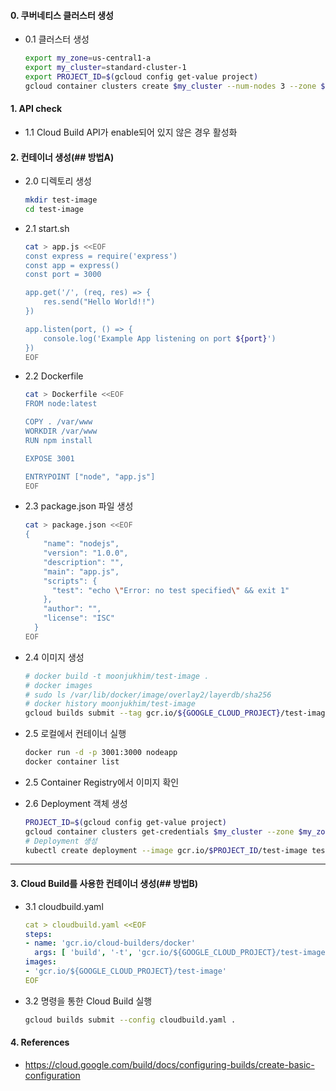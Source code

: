 #### 0. 쿠버네티스 클러스터 생성
  - 0.1 클러스터 생성
    ```bash
    export my_zone=us-central1-a
    export my_cluster=standard-cluster-1
    export PROJECT_ID=$(gcloud config get-value project)
    gcloud container clusters create $my_cluster --num-nodes 3 --zone $my_zone --enable-ip-alias
    ```

#### 1. API check 
  - 1.1 Cloud Build API가 enable되어 있지 않은 경우 활성화

#### 2. 컨테이너 생성(## 방법A)
  - 2.0 디렉토리 생성
    ```bash
    mkdir test-image
    cd test-image
    ```

  - 2.1 start.sh
    ```bash
    cat > app.js <<EOF
    const express = require('express')
    const app = express()
    const port = 3000

    app.get('/', (req, res) => {
        res.send("Hello World!!")
    })

    app.listen(port, () => {
        console.log('Example App listening on port ${port}')
    })
    EOF
    ```

  - 2.2 Dockerfile
    ```bash
    cat > Dockerfile <<EOF
    FROM node:latest

    COPY . /var/www
    WORKDIR /var/www
    RUN npm install

    EXPOSE 3001

    ENTRYPOINT ["node", "app.js"]
    EOF
    ```

  - 2.3 package.json 파일 생성  
    ```bash
    cat > package.json <<EOF
    {
        "name": "nodejs",
        "version": "1.0.0",
        "description": "",
        "main": "app.js",
        "scripts": {
          "test": "echo \"Error: no test specified\" && exit 1"
        },
        "author": "",
        "license": "ISC"
      }
    EOF
    ```

  - 2.4 이미지 생성
    ```bash
    # docker build -t moonjukhim/test-image .
    # docker images
    # sudo ls /var/lib/docker/image/overlay2/layerdb/sha256
    # docker history moonjukhim/test-image
    gcloud builds submit --tag gcr.io/${GOOGLE_CLOUD_PROJECT}/test-image .
    ```
  
  - 2.5 로컬에서 컨테이너 실행

    ```bash
    docker run -d -p 3001:3000 nodeapp
    docker container list
    ```

  - 2.5 Container Registry에서 이미지 확인

  - 2.6 Deployment 객체 생성
    ```bash
    PROJECT_ID=$(gcloud config get-value project)
    gcloud container clusters get-credentials $my_cluster --zone $my_zone --project $PROJECT_ID
    # Deployment 생성
    kubectl create deployment --image gcr.io/$PROJECT_ID/test-image test-image
    ```

---    

#### 3. Cloud Build를 사용한 컨테이너 생성(## 방법B)
  - 3.1 cloudbuild.yaml
    ```yaml
    cat > cloudbuild.yaml <<EOF
    steps:
    - name: 'gcr.io/cloud-builders/docker'
      args: [ 'build', '-t', 'gcr.io/${GOOGLE_CLOUD_PROJECT}/test-image', '.' ]
    images:
    - 'gcr.io/${GOOGLE_CLOUD_PROJECT}/test-image'
    EOF
    ```
  - 3.2 명령을 통한 Cloud Build 실행
    ```bash
    gcloud builds submit --config cloudbuild.yaml .
    ```
    
#### 4. References
  - https://cloud.google.com/build/docs/configuring-builds/create-basic-configuration